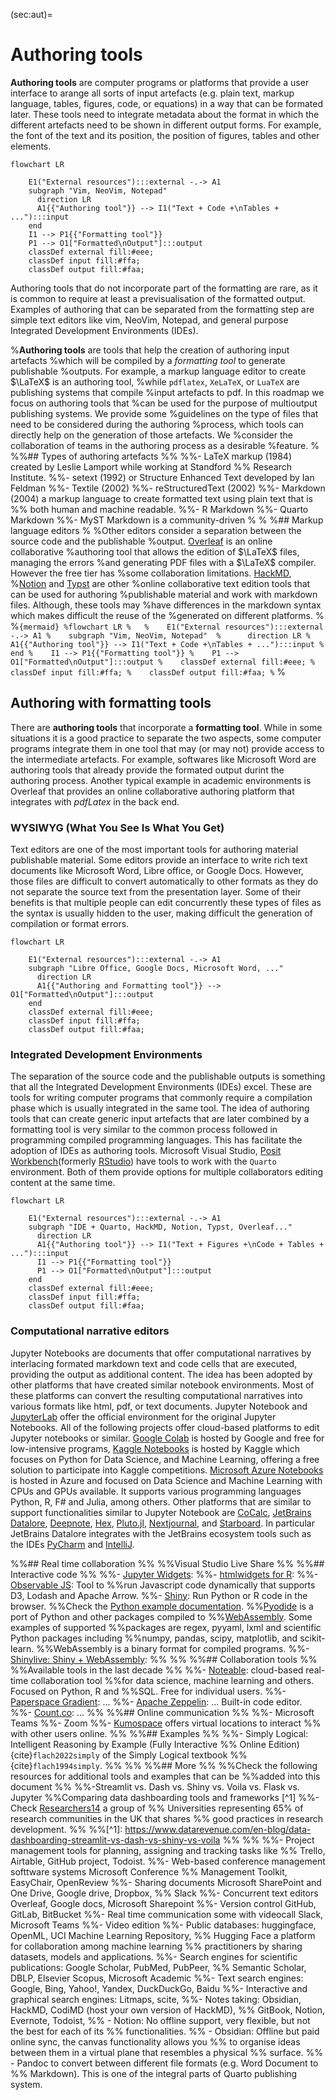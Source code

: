 (sec:aut)=
# Authoring tools

**Authoring tools** are computer programs or platforms that provide a user
interface to arange all sorts of input artefacts (e.g. plain text, markup
language, tables, figures, code, or equations) in a way that can be formated
later. These tools need to integrate metadata about the format in which the
different artefacts need to be shown in different output forms. For example,
the font of the text and its position, the position of figures, tables and
other elements. 

```{mermaid}
flowchart LR
  
    E1("External resources"):::external -.-> A1
    subgraph "Vim, NeoVim, Notepad" 
      direction LR
      A1{{"Authoring tool"}} --> I1("Text + Code +\nTables + ..."):::input
    end
    I1 --> P1{{"Formatting tool"}}
    P1 --> O1["Formatted\nOutput"]:::output
    classDef external fill:#eee;
    classDef input fill:#ffa;
    classDef output fill:#faa;
```

Authoring tools that do not incorporate part of the formatting are rare, as it
is common to require at least a previsualisation of the formatted output.
Examples of authoring that can be separated from the formatting step are simple
text editors like vim, NeoVim, Notepad, and general purpose Integrated
Development Environments (IDEs).


%**Authoring tools** are tools that help the creation of authoring input artefacts
%which will be compiled by a _formatting tool_ to generate publishable
%outputs. For example, a markup language editor to create $\LaTeX$ is an authoring tool,
%while `pdflatex`, `XeLaTeX`, or `LuaTeX` are publishing systems that compile
%input artefacts to pdf. In this roadmap we focus on authoring tools that
%can be used for the purpose of multioutput publishing systems. We provide some
%guidelines on the type of files that need to be considered during the authoring
%process, which tools can directly help on the generation of those artefacts. We
%consider the collaboration of teams in the authoring process as a desirable
%feature.
%
%%## Types of authoring artefacts
%%
%%- LaTeX markup (1984) created by Leslie Lamport while working at Standford
%%  Research Institute.
%%- setext (1992) or Structure Enhanced Text developed by Ian Feldman
%%- Textile (2002)
%%- reStructuredText (2002)
%%- Markdown (2004) a markup language to create formatted text using plain text that is
%%  both human and machine readable.
%%- R Markdown
%%- Quarto Markdown
%%- MyST Markdown is a community-driven
%
%
%## Markup language editors
%
%Other editors consider a separation between the source code and the publishable
%output. [Overleaf](https://www.overleaf.com/) is an online collaborative
%authoring tool that allows the edition of $\LaTeX$ files, managing the errors
%and generating PDF files with a $\LaTeX$ compiler. However the free tier has
%some collaboration limitations. [HackMD](https://hackmd.io/),
%[Notion](https://www.notion.so/) and [Typst](https://typst.app/) are other
%online collaborative text edition tools that can be used for authoring
%publishable material and work with markdown files. Although, these tools may
%have differences in the markdown syntax which makes difficult the reuse of the
%generated on different platforms.
%
%```{mermaid}
%flowchart LR
%  
%    E1("External resources"):::external -.-> A1
%    subgraph "Vim, NeoVim, Notepad" 
%      direction LR
%      A1{{"Authoring tool"}} --> I1("Text + Code +\nTables + ..."):::input
%    end
%    I1 --> P1{{"Formatting tool"}}
%    P1 --> O1["Formatted\nOutput"]:::output
%    classDef external fill:#eee;
%    classDef input fill:#ffa;
%    classDef output fill:#faa;
%```
%

## Authoring with formatting tools

There are **authoring tools** that incorporate a **formatting tool**.  While in
some situations it is a good practice to separate the two aspects, some
computer programs integrate them in one tool that may (or may not) provide
access to the intermediate artefacts. For example, softwares like Microsoft
Word are authoring tools that already provide the formated output durint the
authoring process. Another typical example in academic environments is Overleaf
that provides an online collaborative authoring platform that integrates with
_pdfLatex_ in the back end. 

### WYSIWYG (What You See Is What You Get)

Text editors are one of the most important tools for authoring material
publishable material. Some editors provide an interface to write rich text
documents like Microsoft Word, Libre office, or Google Docs. However, those
files are difficult to convert automatically to other formats as they do not
separate the source text from the presentation layer. Some of their benefits
is that multiple people can edit concurrently these types of files as the
syntax is usually hidden to the user, making difficult the generation of
compilation or format errors.

```{mermaid}
flowchart LR
  
    E1("External resources"):::external -.-> A1
    subgraph "Libre Office, Google Docs, Microsoft Word, ..." 
      direction LR
      A1{{"Authoring and Formatting tool"}} --> O1["Formatted\nOutput"]:::output
    end
    classDef external fill:#eee;
    classDef input fill:#ffa;
    classDef output fill:#faa;
```

### Integrated Development Environments

The separation of the source code and the publishable outputs is something that
all the Integrated Development Environments (IDEs) excel. These are tools for
writing computer programs that commonly require a compilation phase which is
usually integrated in the same tool. The idea of authoring tools that can
create generic input artefacts that are later combined by a formatting tool
is very similar to the common process followed in programming compiled
programming languages. This has facilitate the adoption of IDEs as authoring
tools. Microsoft Visual Studio, [Posit
Workbench](https://posit.co/products/enterprise/workbench/)(formerly
[RStudio](https://posit.co/download/rstudio-desktop/)) have tools to work with
the `Quarto` environment. Both of them provide options for multiple
collaborators editing content at the same time.

```{mermaid}
flowchart LR
  
    E1("External resources"):::external -.-> A1
    subgraph "IDE + Quarto, HackMD, Notion, Typst, Overleaf..." 
      direction LR
      A1{{"Authoring tool"}} --> I1("Text + Figures +\nCode + Tables + ..."):::input
      I1 --> P1{{"Formatting tool"}}
      P1 --> O1["Formatted\nOutput"]:::output
    end
    classDef external fill:#eee;
    classDef input fill:#ffa;
    classDef output fill:#faa;
```

### Computational narrative editors

Jupyter Notebooks are documents that offer computational narratives by
interlacing formated markdown text and code cells that are executed, providing
the output as additional content. The idea has been adopted by other platforms
that have created similar notebook environments. Most of these platforms can
convert the resulting computational narratives into various formats like html,
pdf, or text documents. Jupyter Notebook and
[JupyterLab](https://jupyterlab.readthedocs.io/en/latest/) offer the official
environment for the original Jupyter Notebooks. All of the following projects
offer cloud-based platforms to edit Jupyter notebooks or similar. [Google
Colab](https://colab.research.google.com/) is hosted by
Google and free for low-intensive programs, [Kaggle
Notebooks](https://www.kaggle.com/notebooks) is 
hosted by Kaggle which focuses on Python for Data Science, and Machine
Learning, offering a free solution to participate into Kaggle competitions.
[Microsoft Azure Notebooks](https://notebooks.azure.com/) is hosted in Azure
and focused on Data Science and Machine Learning with
CPUs and GPUs available. It supports various programming languages Python, R,
F\# and Julia, among others. Other platforms that are similar to support
functionalities similar to Jupyter Notebook are [CoCalc](https://cocalc.com/),
[JetBrains Datalore](https://datalore.jetbrains.com/),
[Deepnote](https://deepnote.com/), [Hex](https://hex.tech/),
[Pluto.jl](https://plutojl.org/), [Nextjournal](https://nextjournal.com/), and
[Starboard](https://starboard.gg/).  In particular JetBrains Datalore
integrates with the JetBrains ecosystem tools such as the IDEs
[PyCharm](https://www.jetbrains.com/pycharm/) and
[IntelliJ](https://www.jetbrains.com/idea/).


%%## Real time collaboration
%%
%%Visual Studio Live Share
%%
%%## Interactive code
%%
%%- [Jupyter Widgets](https://jupyter.org/widgets): 
%%- [htmlwidgets for R](http://www.htmlwidgets.org/):
%%- [Observable JS](https://observablehq.com/@observablehq/observable-javascript): Tool to
%%run Javascript code dynamically that supports D3, Lodash and Apache Arrow.
%%- [Shiny](https://shiny.posit.co/): Run Python or R code in the browser.
%%Check the [Python example documentation](https://shiny.posit.co/py/docs/overview.html).
%%[Pyodide](https://pyodide.org/en/stable/) is a port of Python and other packages compiled to
%%[WebAssembly](https://webassembly.org/). Some examples of supported
%%packages are  regex, pyyaml, lxml and scientific Python packages including
%%numpy, pandas, scipy, matplotlib, and scikit-learn.
%%WebAssembly is a binary format for compiled programs.
%%- [Shinylive: Shiny + WebAssembly](https://shiny.posit.co/py/docs/shinylive.html):
%%
%%
%%## Collaboration tools
%%
%%Available tools in the last decade
%%
%%- [Noteable](https://noteable.io/): cloud-based real-time collaboration tool
%%for data science, machine learning and others. Focused on Python, R and
%%SQL. Free for individual users.
%%- [Paperspace Gradient](https://gradient.paperspace.com/): ...
%%- [Apache Zeppelin](https://zeppelin.apache.org/): ... Built-in code editor.
%%- [Count.co](https://count.co/): ...
%%
%%## Online communication
%%
%%- Microsoft Teams
%%- Zoom
%%- [Kumospace](https://www.kumospace.com/) offers virtual locations to interact
%%  with other users online.
%%
%%## Examples
%%
%%- Simply Logical: Intelligent Reasoning by Example (Fully Interactive
%%  Online Edition) {cite}`flach2022simply` of the Simply Logical textbook
%%  {cite}`flach1994simply`.
%%
%%
%%## More
%%
%%Check the following resources for additional tools and examples that can be
%%added into this document
%%
%%-Streamlit vs. Dash vs. Shiny vs. Voila vs. Flask vs. Jupyter
%%Comparing data dashboarding tools and frameworks [^1]
%%- Check [Researchers14](https://www.researchers14.ac.uk/) a group of
%%  Universities representing 65% of research communities in the UK that shares
%%  good practices in research development.
%%
%%[^1]: https://www.datarevenue.com/en-blog/data-dashboarding-streamlit-vs-dash-vs-shiny-vs-voila
%%
%%
%%- Project management tools for planning, assigning and tracking tasks like
%%  Trello, Airtable, GitHub project, Todoist.
%%- Web-based conference management softtware systems Microsoft Conference
%%  Management Toolkit, EasyChair, OpenReview
%%- Sharing documents Microsoft SharePoint and One Drive, Google drive, Dropbox,
%%  Slack
%%- Concurrent text editors Overleaf, Google docs, Microsoft Sharepoint
%%- Version control GitHub, GitLab, BitBucket
%%- Real time communication some with videocall Slack, Microsoft Teams
%%- Video edition
%%- Public databases: huggingface, OpenML, UCI Machine Learning Repository,
%%  Hugging Face a platform for collaboration among machine learning
%%  practitioners by sharing datasets, models and applications.
%%- Search engines for scientific publications: Google Scholar, PubMed, PubPeer,
%%  Semantic Scholar, DBLP, Elsevier Scopus, Microsoft Academic
%%- Text search engines: Google, Bing, Yahoo!, Yandex, DuckDuckGo, Baidu 
%%- Interactive and graphical search engines: Litmaps, scite, 
%%- Notes taking: Obsidian, HackMD, CodiMD (host your own version of HackMD),
%%  GitBook, Notion, Evernote, Todoist, 
%%  - Notion: No offline support, very flexible, but not the best for each of its
%%    functionalities.
%%  - Obsidian: Offline but paid online sync, the canvas functionality allows you
%%    to organise ideas between them in a virtual plane that resembles a physical
%%    surface.
%%  - Pandoc to convert between different file formats (e.g. Word Document to
%%    Markdown). This is one of the integral parts of Quarto publishing system.

